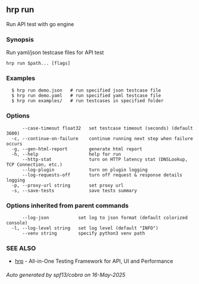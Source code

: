 ## hrp run

Run API test with go engine

### Synopsis

Run yaml/json testcase files for API test

```
hrp run $path... [flags]
```

### Examples

```
  $ hrp run demo.json	# run specified json testcase file
  $ hrp run demo.yaml	# run specified yaml testcase file
  $ hrp run examples/	# run testcases in specified folder
```

### Options

```
      --case-timeout float32   set testcase timeout (seconds) (default 3600)
  -c, --continue-on-failure    continue running next step when failure occurs
  -g, --gen-html-report        generate html report
  -h, --help                   help for run
      --http-stat              turn on HTTP latency stat (DNSLookup, TCP Connection, etc.)
      --log-plugin             turn on plugin logging
      --log-requests-off       turn off request & response details logging
  -p, --proxy-url string       set proxy url
  -s, --save-tests             save tests summary
```

### Options inherited from parent commands

```
      --log-json           set log to json format (default colorized console)
  -l, --log-level string   set log level (default "INFO")
      --venv string        specify python3 venv path
```

### SEE ALSO

* [hrp](hrp.md)	 - All-in-One Testing Framework for API, UI and Performance

###### Auto generated by spf13/cobra on 16-May-2025
